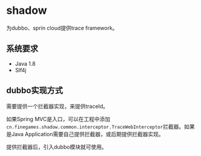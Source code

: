 # shadow

为dubbo、sprin cloud提供trace framework。

## 系统要求

* Java 1.8
* Slf4j

## dubbo实现方式

需要提供一个拦截器实现，来提供traceId。

如果Spring MVC是入口，可以在工程中添加``cn.finegames.shadow.common.interceptor.TraceWebInterceptor``拦截器。如果是Java Application需要自己提供拦截器，或后期提供拦截器实现。

提供拦截器后，引入dubbo模块就可使用。